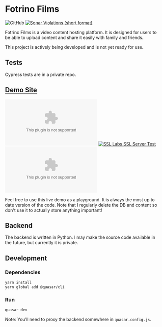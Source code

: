 # Fotrino Films

![GitHub](https://img.shields.io/github/license/michaelmolino/fotrino-films-frontend?style=for-the-badge)
[![Sonar Violations (short format)](https://img.shields.io/sonar/violations/michaelmolino_fotrino-films-frontend?label=sonar%20violations&server=https%3A%2F%2Fsonarcloud.io&style=for-the-badge)](https://sonarcloud.io/dashboard?id=michaelmolino_fotrino-films-frontend)

Fotrino Films is a video content hosting platform. It is designed for users to be able to upload content and share it easily with family and friends.

This project is actively being developed and is not yet ready for use.

## Tests

Cypress tests are in a private repo.

## [Demo Site](https://films.fotrino.com/)

[![Chromium HSTS preload](https://img.shields.io/hsts/preload/films.fotrino.com?style=for-the-badge)](https://hstspreload.org/?domain=films.fotrino.com)
[![SSL Labs SSL Server Test](https://img.shields.io/badge/SSL%20LABS-A%2B-brightgreen?style=for-the-badge)](https://www.ssllabs.com/ssltest/analyze.html?d=films.fotrino.com)
[![Mozilla HTTP Observatory Grade](https://img.shields.io/mozilla-observatory/grade/films.fotrino.com?publish&style=for-the-badge)](https://observatory.mozilla.org/analyze/films.fotrino.com)

Feel free to use this live demo as a playground. It is always the most up to date version of the code. Note that I regularly delete the DB and content so don't use it to actually store anything important!

## Backend

The backend is written in Python. I may make the source code available in the future, but currently it is private.

## Development

### Dependencies

```bash
yarn install
yarn global add @quasar/cli
```

### Run

```bash
quasar dev
```

Note: You'll need to proxy the backend somewhere in `quasar.config.js`.
